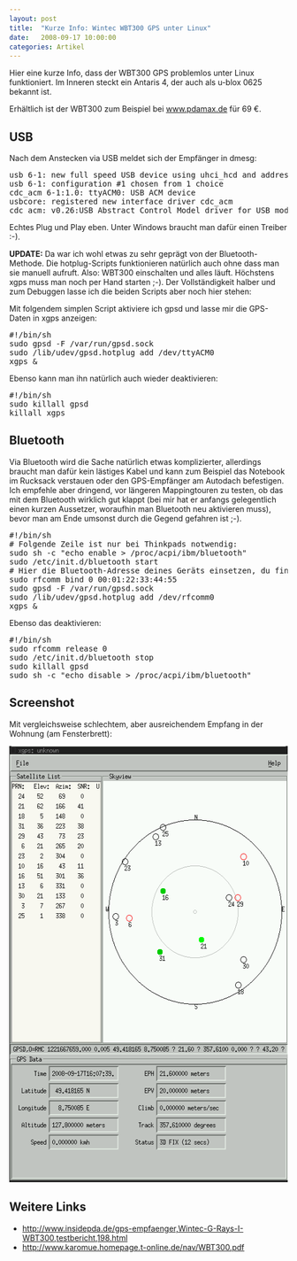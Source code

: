 ```yaml
---
layout: post
title:  "Kurze Info: Wintec WBT300 GPS unter Linux"
date:   2008-09-17 10:00:00
categories: Artikel
---
```



<p>
Hier eine kurze Info, dass der WBT300 GPS problemlos unter Linux funktioniert.
Im Inneren steckt ein Antaris 4, der auch als u-blox 0625 bekannt ist.
</p>

<p>
Erhältlich ist der WBT300 zum Beispiel bei <a
href="http://www.pdamax.de/">www.pdamax.de</a> für 69 €.
</p>

<h2>USB</h2>

<p>
Nach dem Anstecken via USB meldet sich der Empfänger in dmesg:
</p>

<pre>
usb 6-1: new full speed USB device using uhci_hcd and address 2
usb 6-1: configuration #1 chosen from 1 choice
cdc_acm 6-1:1.0: ttyACM0: USB ACM device
usbcore: registered new interface driver cdc_acm
cdc_acm: v0.26:USB Abstract Control Model driver for USB modems and ISDN adapters
</pre>

<p>
Echtes Plug und Play eben. Unter Windows braucht man dafür einen Treiber :-).
</p>

<p>
<strong>UPDATE:</strong> Da war ich wohl etwas zu sehr geprägt von der
Bluetooth-Methode. Die hotplug-Scripts funktionieren natürlich auch ohne dass
man sie manuell aufruft. Also: WBT300 einschalten und alles läuft. Höchstens
xgps muss man noch per Hand starten ;-). Der Vollständigkeit halber und zum
Debuggen lasse ich die beiden Scripts aber noch hier stehen:
</p>

<p>
Mit folgendem simplen Script aktiviere ich gpsd und lasse mir die GPS-Daten in
xgps anzeigen:
</p>

<pre>
#!/bin/sh
sudo gpsd -F /var/run/gpsd.sock
sudo /lib/udev/gpsd.hotplug add /dev/ttyACM0
xgps &
</pre>

<p>
Ebenso kann man ihn natürlich auch wieder deaktivieren:
</p>

<pre>
#!/bin/sh
sudo killall gpsd
killall xgps
</pre>

<h2>Bluetooth</h2>

<p>
Via Bluetooth wird die Sache natürlich etwas komplizierter, allerdings braucht
man dafür kein lästiges Kabel und kann zum Beispiel das Notebook im Rucksack
verstauen oder den GPS-Empfänger am Autodach befestigen. Ich empfehle aber
dringend, vor längeren Mappingtouren zu testen, ob das mit dem Bluetooth
wirklich gut klappt (bei mir hat er anfangs gelegentlich einen kurzen
Aussetzer, woraufhin man Bluetooth neu aktivieren muss), bevor man am Ende
umsonst durch die Gegend gefahren ist ;-).
</p>

<pre>
#!/bin/sh
# Folgende Zeile ist nur bei Thinkpads notwendig:
sudo sh -c "echo enable > /proc/acpi/ibm/bluetooth"
sudo /etc/init.d/bluetooth start
# Hier die Bluetooth-Adresse deines Geräts einsetzen, du findest sie via hcitool scan:
sudo rfcomm bind 0 00:01:22:33:44:55
sudo gpsd -F /var/run/gpsd.sock
sudo /lib/udev/gpsd.hotplug add /dev/rfcomm0
xgps &
</pre>

<p>
Ebenso das deaktivieren:
</p>

<pre>
#!/bin/sh
sudo rfcomm release 0
sudo /etc/init.d/bluetooth stop
sudo killall gpsd
sudo sh -c "echo disable > /proc/acpi/ibm/bluetooth"
</pre>

<h2>Screenshot</h2>

<p>Mit vergleichsweise schlechtem, aber ausreichendem Empfang in der Wohnung (am Fensterbrett):</p>
<img src="/Bilder/wbt300_xgps.png" alt="Wintec WBT300 in xgps" width="536" height="788">

<h2>Weitere Links</h2>

<ul>
<li><a href="http://www.insidepda.de/gps-empfaenger,Wintec-G-Rays-I-WBT300,testbericht,198.html">http://www.insidepda.de/gps-empfaenger,Wintec-G-Rays-I-WBT300,testbericht,198.html</a></li>
<li><a href="http://www.karomue.homepage.t-online.de/nav/WBT300.pdf">http://www.karomue.homepage.t-online.de/nav/WBT300.pdf</a></li>
</ul>
